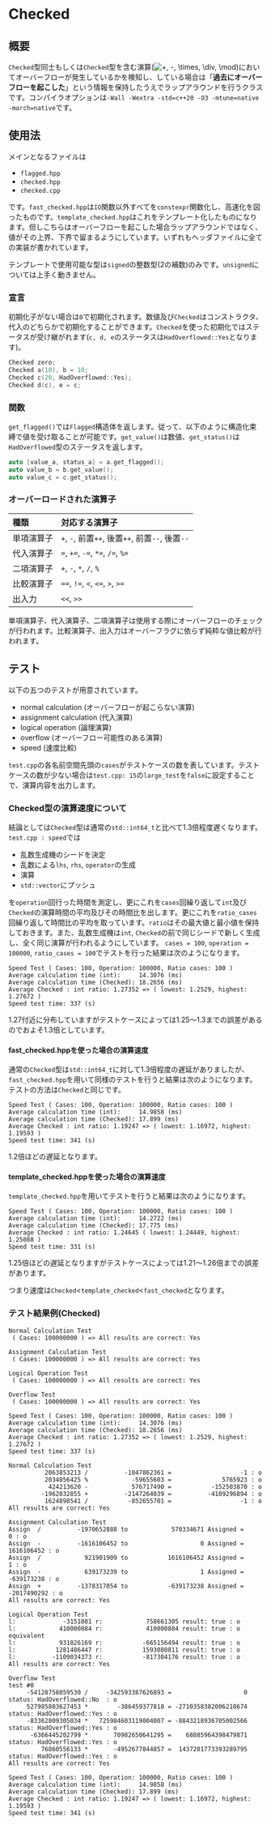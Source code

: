 # Checked
## 概要
`Checked`型同士もしくは`Checked`型を含む演算(<img src=
"https://render.githubusercontent.com/render/math?math=%5Ctextstyle+%2B%2C+-%2C+%5Ctimes%2C+%5Cdiv%2C+%5Cmod%0A" 
alt="+, -, \times, \div, \mod
">)においてオーバーフローが発生しているかを検知し、している場合は「**過去にオーバーフローを起こした**」という情報を保持したうえでラップアラウンドを行うクラスです。コンパイラオプションは`-Wall -Wextra -std=c++20 -O3 -mtune=native -march=native`です。

## 使用法
メインとなるファイルは
- `flagged.hpp`
- `checked.hpp`
- `checked.cpp`

です。`fast_checked.hpp`は`IO`関数以外すべてを`constexpr`関数化し、高速化を図ったものです。`template_checked.hpp`はこれをテンプレート化したものになります。但しこちらはオーバーフローを起こした場合ラップアラウンドではなく、値がその上界、下界で留まるようにしています。いずれもヘッダファイルに全ての実装が書かれています。

テンプレートで使用可能な型は`signed`の整数型(2の補数)のみです。`unsigned`については上手く動きません。
### 宣言
初期化子がない場合は`0`で初期化されます。数値及び`Checked`はコンストラクタ、代入のどちらかで初期化することができます。`Checked`を使った初期化ではステータスが受け継がれます(`c, d, e`のステータスは`HadOverflowed::Yes`となります)。
```c++
Checked zero;
Checked a(10), b = 10;
Checked c(20, HadOverflowed::Yes);
Checked d(c), e = c;
```

### 関数
`get_flagged()`では`Flagged`構造体を返します。従って、以下のように構造化束縛で値を受け取ることが可能です。`get_value()`は数値、`get_status()`は`HadOverflowed`型のステータスを返します。
```c++
auto [value_a, status_a] = a.get_flagged();
auto value_b = b.get_value();
auto value_c = c.get_status();
```

### オーバーロードされた演算子
|種類|対応する演算子|
|:--|:--|
|単項演算子|`+`, `-`, 前置`++`, 後置`++`, 前置`--`, 後置`--`|
|代入演算子|`=`, `+=`, `-=`, `*=`, `/=`, `%=`|
|二項演算子|`+`, `-`, `*`, `/`, `%`|
|比較演算子|`==`, `!=`, `<`, `<=`, `>`, `>=`|
|出入力|`<<`, `>>`|

単項演算子、代入演算子、二項演算子は使用する際にオーバーフローのチェックが行われます。比較演算子、出入力はオーバーフラグに依らず純粋な値比較が行われます。

## テスト
以下の五つのテストが用意されています。
- normal calculation (オーバーフローが起こらない演算)
- assignment calculation (代入演算)
- logical operation (論理演算)
- overflow (オーバーフロー可能性のある演算)
- speed (速度比較)

`test.cpp`の各名前空間先頭の`cases`がテストケースの数を表しています。テストケースの数が少ない場合は`test.cpp: 15`の`large_test`を`false`に設定することで、演算内容を出力します。

### Checked型の演算速度について
結論としては`Checked`型は通常の`std::int64_t`と比べて1.3倍程度遅くなります。
`test.cpp : speed`では
- 乱数生成機のシードを決定
- 乱数による`lhs`, `rhs`, `operator`の生成
- 演算
- `std::vector`にプッシュ

を`operation`回行った時間を測定し、更にこれを`cases`回繰り返して`int`及び`Checked`の演算時間の平均及びその時間比を出します。更にこれを`ratio_cases`回繰り返して時間比の平均を取っています。`ratio`はその最大値と最小値を保持しておきます。また、乱数生成機は`int`, `Checked`の前で同じシードで新しく生成し、全く同じ演算が行われるようにしています。
`cases = 100`, `operation = 100000`, `ratio_cases = 100`でテストを行った結果は次のようになります。

```
Speed Test ( Cases: 100, Operation: 100000, Ratio cases: 100 )
Average calculation time (int):     14.3076 (ms)
Average calculation time (Checked): 18.2656 (ms)
Average Checked : int ratio: 1.27352 => ( lowest: 1.2529, highest: 1.27672 )
Speed test time: 337 (s)
```

1.27付近に分布していますがテストケースによっては1.25～1.3までの誤差があるのでおよそ1.3倍としています。

#### fast_checked.hppを使った場合の演算速度
通常の`Checked`型は`std::int64_t`に対して1.3倍程度の遅延がありましたが、`fast_checked.hpp`を用いて同様のテストを行うと結果は次のようになります。テストの方法は`Checked`と同じです。

```
Speed Test ( Cases: 100, Operation: 100000, Ratio cases: 100 )
Average calculation time (int):     14.9858 (ms)
Average calculation time (Checked): 17.899 (ms)
Average Checked : int ratio: 1.19247 => ( lowest: 1.16972, highest: 1.19593 )
Speed test time: 341 (s)
```

1.2倍ほどの遅延となります。

#### template_checked.hppを使った場合の演算速度
`template_checked.hpp`を用いてテストを行うと結果は次のようになります。

```
Speed Test ( Cases: 100, Operation: 100000, Ratio cases: 100 )
Average calculation time (int):     14.2722 (ms)
Average calculation time (Checked): 17.775 (ms)
Average Checked : int ratio: 1.24645 ( lowest: 1.24449, highest: 1.25088 )
Speed test time: 331 (s)
```

1.25倍ほどの遅延となりますがテストケースによっては1.21～1.26倍までの誤差があります。

つまり速度は`Checked`<`template_checked`<`fast_checked`となります。

### テスト結果例(Checked)

```
Normal Calculation Test
 ( Cases: 100000000 ) => All results are correct: Yes

Assignment Calculation Test
 ( Cases: 100000000 ) => All results are correct: Yes

Logical Operation Test
 ( Cases: 100000000 ) => All results are correct: Yes

Overflow Test
 ( Cases: 100000000 ) => All results are correct: Yes

Speed Test ( Cases: 100, Operation: 100000, Ratio cases: 100 )
Average calculation time (int):     14.3076 (ms)
Average calculation time (Checked): 18.2656 (ms)
Average Checked : int ratio: 1.27352 => ( lowest: 1.2529, highest: 1.27672 )
Speed test time: 337 (s)
```

```
Normal Calculation Test
          2063853213 /          -1047862361 =                   -1 : o
          2034056425 %            -59655603 =              5765923 : o
           424213620 -            576717490 =           -152503870 : o
         -1962032855 +          -2147264039 =          -4109296894 : o
          1624898541 /           -852655701 =                   -1 : o
All results are correct: Yes

Assignment Calculation Test
Assign  /          -1970652888 to            570334671 Assigned =                    0 : o
Assign  -          -1616106452 to                    0 Assigned =           1616106452 : o
Assign  /            921901909 to           1616106452 Assigned =                    1 : o
Assign  -            639173239 to                    1 Assigned =           -639173238 : o
Assign  +          -1378317054 to           -639173238 Assigned =          -2017490292 : o
All results are correct: Yes

Logical Operation Test
l:             -3151081 r:            758661305 result: true : o
l:            410000884 r:            410000884 result: true : o equivalent
l:            931826169 r:           -665156494 result: true : o
l:           1281486447 r:           1593080811 result: true : o
l:          -1109034373 r:           -817304176 result: true : o
All results are correct: Yes

Overflow Test
test #0
     -54128758059530 /     -342593387626893 =                    0 status: HadOverflowed::No  : o
     527985803627453 *        -386459377818 = -2710358382006218674 status: HadOverflowed::Yes : o
     -83362809305034 *   725984603119004007 = -8843218936705002566 status: HadOverflowed::Yes : o
      -6366445202799 *       70982650641295 =    68885964398479871 status: HadOverflowed::Yes : o
         76860556133 *       -4952677844857 =  1437201773393289795 status: HadOverflowed::Yes : o
All results are correct: Yes

Speed Test ( Cases: 100, Operation: 100000, Ratio cases: 100 )
Average calculation time (int):     14.9858 (ms)
Average calculation time (Checked): 17.899 (ms)
Average Checked : int ratio: 1.19247 => ( lowest: 1.16972, highest: 1.19593 )
Speed test time: 341 (s)
```